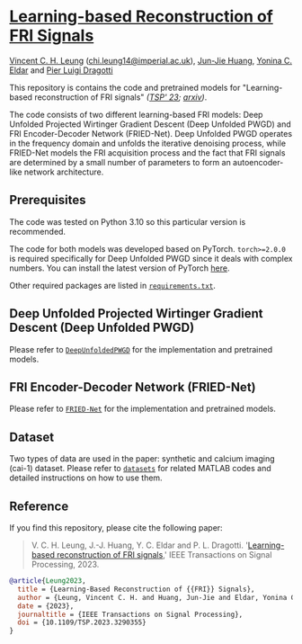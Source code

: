 # [Learning-based Reconstruction of FRI Signals](https://ieeexplore.ieee.org/document/10169093)
[Vincent C. H. Leung](https://www.imperial.ac.uk/people/chi.leung14) ([chi.leung14@imperial.ac.uk](mailto:chi.leung14@imperial.ac.uk)), [Jun-Jie Huang](https://jjhuangcs.github.io/), [Yonina C. Eldar](https://www.weizmann.ac.il/math/yonina/) and [Pier Luigi Dragotti](https://www.commsp.ee.ic.ac.uk/~pld/)

This repository is contains the code and pretrained models for "Learning-based reconstruction of FRI signals" _([TSP' 23](https://ieeexplore.ieee.org/document/10169093); [arxiv](https://arxiv.org/abs/2212.08758))_. 

The code consists of two different learning-based FRI models: Deep Unfolded Projected Wirtinger Gradient Descent (Deep Unfolded PWGD) and FRI Encoder-Decoder Network (FRIED-Net). Deep Unfolded PWGD operates in the frequency domain and unfolds the iterative denoising process, while FRIED-Net models the FRI acquisition process and the fact that FRI signals are determined by a small number of parameters to form an autoencoder-like network architecture. 

## Prerequisites
The code was tested on Python 3.10 so this particular version is recommended. 

The code for both models was developed based on PyTorch. `torch>=2.0.0` is required specifically for Deep Unfolded PWGD since it deals with complex numbers. You can install the latest version of PyTorch [here](https://pytorch.org/get-started/locally/).

Other required packages are listed in [`requirements.txt`](requirements.txt).

## Deep Unfolded Projected Wirtinger Gradient Descent (Deep Unfolded PWGD)
Please refer to [`DeepUnfoldedPWGD`](DeepUnfoldedPWGD) for the implementation and pretrained models. 

## FRI Encoder-Decoder Network (FRIED-Net)
Please refer to [`FRIED-Net`](FRIED-Net) for the implementation and pretrained models.

## Dataset
Two types of data are used in the paper: synthetic and calcium imaging (cai-1) dataset. Please refer to [`datasets`](datasets) for related MATLAB codes and detailed instructions on how to use them.

## Reference
If you find this repository, please cite the following paper:

>V. C. H. Leung, J.-J. Huang, Y. C. Eldar and P. L. Dragotti. '[Learning-based
reconstruction of FRI signals](https://ieeexplore.ieee.org/document/10169093),' IEEE Transactions on Signal Processing, 2023.

```bibtex
@article{Leung2023,
  title = {Learning-Based Reconstruction of {{FRI}} Signals},
  author = {Leung, Vincent C. H. and Huang, Jun-Jie and Eldar, Yonina C. and Dragotti, Pier Luigi},
  date = {2023},
  journaltitle = {IEEE Transactions on Signal Processing},
  doi = {10.1109/TSP.2023.3290355}
}
```